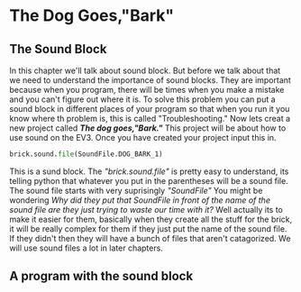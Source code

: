 # The Dog Goes,"Bark"

## The Sound Block

In this chapter we'll talk about sound block. But before we talk about that we need to understand the importance of sound blocks. They are important because when you program, there will be times when you make a mistake and you can't figure out where it is. To solve this problem you can put a sound block in different places of your program so that when you run it you know where th problem is, this is called "Troubleshooting." Now lets creat a new project called ***The dog goes,"Bark."*** This project will be about how to use sound on the EV3. Once you have created your project input this in.
```python
brick.sound.file(SoundFile.DOG_BARK_1)
```
This is a sund block. The *"brick.sound.file"* is pretty easy to understand, its telling python that whatever you put in the parentheses will be a sound file. The sound file starts with very suprisingly *"SoundFile"* You might be wondering *Why did they put that SoundFile in front of the name of the sound file are they just trying to waste our time with it?* Well actually its to make it easier for them, basically when they create all the stuff for the brick, it will be really complex for them if they just put the name of the sound file. If they didn't then they will have a bunch of files that aren't catagorized. We will use sound files a lot in later chapters. 

## A program with the sound block

